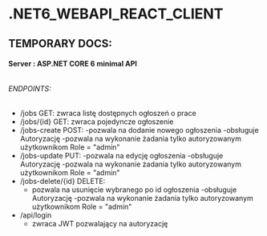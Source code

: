 # .NET6_WEBAPI_REACT_CLIENT

## TEMPORARY DOCS:

#### Server : ASP.NET CORE 6 minimal API 
###### 
###### ENDPOINTS:
* /jobs
  GET: zwraca listę dostępnych ogłoszeń o prace
* /jobs/{id}
  GET: zwraca pojedyncze ogłoszenie
* /jobs-create
  POST: 
    -pozwala na dodanie nowego ogłoszenia
    -obsługuje Autoryzację
    -pozwala na wykonanie żadania tylko autoryzowanym użytkownikom Role = "admin"
* /jobs-update
  PUT: 
    -pozwala na edycję ogłoszenia
    -obsługuje Autoryzację
    -pozwala na wykonanie żadania tylko autoryzowanym użytkownikom Role = "admin"
* /jobs-delete/{id}
  DELETE:
    - pozwala na usunięcie wybranego po id ogłoszenia
    -obsługuje Autoryzację
    -pozwala na wykonanie żadania tylko autoryzowanym użytkownikom Role = "admin"
* /api/login
  - zwraca JWT pozwalający na autoryzację




